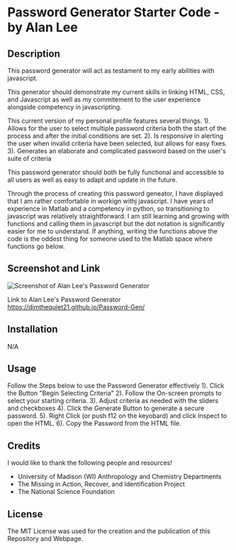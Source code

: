 # Password Generator Starter Code - by Alan Lee

## Description

This password generator will act as testament to my early abilities with javascript. 

This generator should demonstrate my current skills in linking HTML, CSS, and Javascript as well as my commitement to the user experience alongside competency in javascripting. 


This current version of my personal profile features several things.
1). Allows for the user to select multiple password criteria both the start of the process and after the initial conditions are set.
2). Is responsive in alerting the user when invalid criteria have been selected, but allows for easy fixes.
3). Generates an elaborate and complicated password based on the user's suite of criteria 

This password generator should both be fully functional and accessible to all users as well as easy to adapt and update in the future.

Through the process of creating this password geneator, I have displayed that I am rather comfortable in workign withj javascript. I have years of experience in Matlab and a competency in python, so transitioning to javascript was relatively straightforward. I am still learning and growing with functions and calling them in javascript but the dot notation is significantly easier for me to understand. If anything, writing the functions above the code is the oddest thing for someone used to the Matlab space where functions go below.

## Screenshot and Link

![Screenshot of Alan Lee's Password Generator](/assets/images/Screenshot-Passwprd-Gen.png?raw=true "Alan Lee's Password Generator")

Link to Alan Lee's Password Generator https://dimthequiet21.github.io/Password-Gen/

## Installation

N/A

## Usage

Follow the Steps below to use the Password Generator effectively
1). Click the Button "Begin Selecting Criteria"
2). Follow the On-screen prompts to select your starting criteria.
3). Adjust criteria as needed with the sliders and checkboxes
4). Click the Generate Button to generate a secure password.
5). Right Click (or push f12 on the keyobard) and click Inspect to open the HTML.
6). Copy the Password from the HTML file.

## Credits

I would like to thank the following people and resources!
- University of Madison (WI) Anthropology and Chemistry Departments
- The Missing in Action, Recover, and Identification Project
- The National Science Foundation

## License

The MIT License was used for the creation and the publication of this Repository and Webpage.